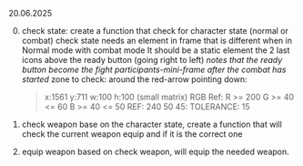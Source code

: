 20.06.2025

0. check state:
	create a function that check for character state (normal or combat)
	check state needs an element in frame that is different when in Normal mode with combat mode
	It should be a static element
	the 2 last icons above the ready button (going right to left)
	*notes that the ready button become the fight participants-mini-frame after the combat has started*
	zone to check: around the red-arrow pointing down: 
	>x:1561 y:711 w:100 h:100 (small matrix)
	>RGB Ref: R >= 200 G >= 40 <= 60 B >= 40 <= 50
	>REF: 240 50 45: TOLERANCE: 15

1. check weapon
	base on the character state, create a function that will check the current
	weapon equip and if it is the correct one
2. equip weapon
	based on check weapon, will equip the needed weapon.


